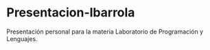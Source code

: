 # Presentacion-Ibarrola
Presentación personal para la materia Laboratorio de Programación y Lenguajes.
